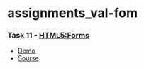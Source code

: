 # assignments_val-fom
### Task 11 - [HTML5:Forms](https://github.com/kottans/frontend/blob/master/test11.md)
- [Demo](https://kottans-frontend-2018.github.io/assignments_val-fom/task_11)
- [Sourse](https://github.com/kottans-frontend-2018/assignments_val-fom/tree/master/task_11)
